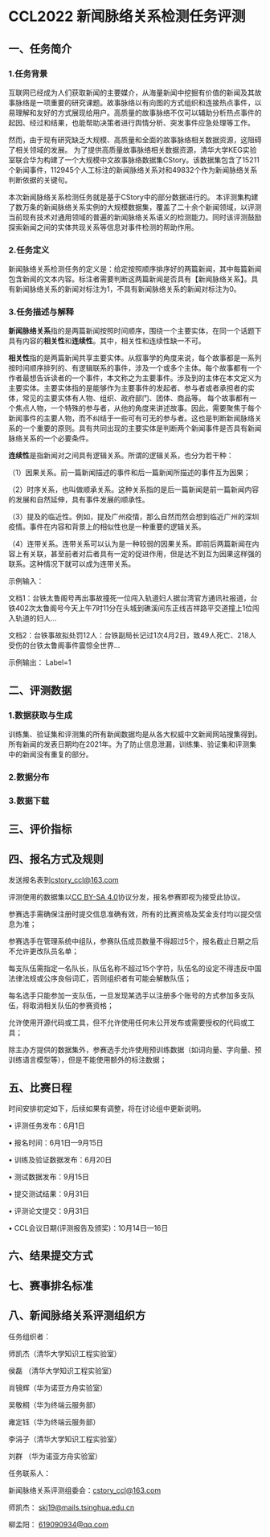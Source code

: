 # CCL2022 新闻脉络关系检测任务评测

## 一、任务简介

### 1.任务背景
互联网已经成为人们获取新闻的主要媒介，从海量新闻中挖掘有价值的新闻及其故事脉络是一项重要的研究课题。故事脉络以有向图的方式组织和连接热点事件，以易理解和友好的方式展现给用户。高质量的故事脉络不仅可以辅助分析热点事件的起因、经过和结果，也能帮助决策者进行舆情分析、突发事件应急处理等工作。

然而，由于现有研究缺乏大规模、高质量和全面的故事脉络相关数据资源，这阻碍了相关领域的发展。
为了提供高质量故事脉络相关数据资源，清华大学KEG实验室联合华为构建了一个大规模中文故事脉络数据集CStory。该数据集包含了15211个新闻事件，112945个人工标注的新闻脉络关系对和49832个作为新闻脉络关系判断依据的关键句。

本次新闻脉络关系检测任务就是基于CStory中的部分数据进行的。
本评测集构建了数万条的新闻脉络关系实例的大规模数据集，覆盖了二十余个新闻领域，以评测当前现有技术对通用领域的普遍的新闻脉络关系语义的检测能力。同时该评测鼓励探索新闻之间的实体共现关系等信息对事件检测的帮助作用。

### 2.任务定义

新闻脉络关系检测任务的定义是：给定按照顺序排序好的两篇新闻，其中每篇新闻包含新闻的文本内容。标注者需要判断这两篇新闻是否具有【新闻脉络关系】。具有新闻脉络关系的新闻对标注为1，不具有新闻脉络关系的新闻对标注为0。



### 3.任务描述与解释

**新闻脉络关系**指的是两篇新闻按照时间顺序，围绕一个主要实体，在同一个话题下具有内容的**相关性**和**连续性**。其中，相关性和连续性缺一不可。

**相关性**指的是两篇新闻共享主要实体。从叙事学的角度来说，每个故事都是一系列按时间顺序排列的、有逻辑联系的事件，涉及一个或多个主体。每个故事都有一个作者最想告诉读者的一个事件，本文称之为主要事件。涉及到的主体在本文定义为主要实体。主要实体指的是能够作为主要事件的发起者、参与者或者承担者的实体，常见的主要实体有人物、组织、政府部门、团体、商品等。
每个故事都有一个焦点人物，一个特殊的参与者，从他的角度来讲述故事。因此，需要聚焦于每个新闻事件的主要人物，而不纠结于一些可有可无的参与者。这也是判断新闻脉络关系的一个重要的原则。具有共同出现的主要实体是判断两个新闻事件是否具有新闻脉络关系的一个必要条件。

**连续性**是指新闻对之间具有逻辑关系。所谓的逻辑关系，也分为若干种：

（1）因果关系。前一篇新闻描述的事件和后一篇新闻所描述的事件互为因果；

（2）时序关系，也叫做顺承关系。这种关系指的是后一篇新闻是前一篇新闻内容的发展和自然延伸，具有事件发展的顺承性。

（3）提及的临近性。例如，提及广州疫情，那么自然而然会想到临近广州的深圳疫情。事件在内容和背景上的相似性也是一种重要的逻辑关系。

（4）连带关系。连带关系可以认为是一种较弱的因果关系。即前后两篇新闻在内容上有关联，甚至前者对后者具有一定的促进作用，但是达不到互为因果这样强的联系。这种情况下就可以成为连带关系。


示例输入：

文档1：台铁太鲁阁号再出事故撞死一位闯入轨道妇人据台湾官方通讯社报道，台铁402次太鲁阁号今天上午7时11分在头城到礁溪间东正线吉祥路平交道撞上1位闯入轨道的妇人…

文档2：台铁事故拟处罚12人：台铁副局长记过1次4月2日，致49人死亡、218人受伤的台铁太鲁阁事件震惊全世界…

示例输出：
Label=1





## 二、评测数据

### 1.数据获取与生成

训练集、验证集和评测集的所有新闻数据均是从各大权威中文新闻网站搜集得到。所有新闻的发表日期均在2021年。为了防止信息泄漏，训练集、验证集和评测集中的新闻没有重复的部分。

### 2.数据分布

### 3.数据下载


## 三、评价指标

## 四、报名方式及规则

发送报名表到[cstory_ccl@163.com](cstory_ccl@163.com)

评测使用的数据集以[CC BY-SA 4.0](https://creativecommons.org/licenses/by-sa/4.0/)协议分发，报名参赛即视为接受此协议。

参赛选手需确保注册时提交信息准确有效，所有的比赛资格及奖金支付均以提交信息为准；

参赛选手在管理系统中组队，参赛队伍成员数量不得超过5个，报名截止日期之后不允许更改队员名单；

每支队伍需指定一名队长，队伍名称不超过15个字符，队伍名的设定不得违反中国法律法规或公序良俗词汇，否则组织者有可能会解散队伍；

每名选手只能参加一支队伍，一旦发现某选手以注册多个账号的方式参加多支队伍，将取消相关队伍的参赛资格；

允许使用开源代码或工具，但不允许使用任何未公开发布或需要授权的代码或工具；

除主办方提供的数据集外，参赛选手允许使用预训练数据（如词向量、字向量、预训练语言模型等），但是不能使用额外的标注数据；



## 五、比赛日程

时间安排初定如下，后续如果有调整，将在讨论组中更新说明。

•	评测任务发布：6月1日

•	报名时间：6月1日—9月15日

•	训练及验证数据发布：6月20日

•	测试数据发布：9月15日

•	提交测试结果：9月31日

•	评测论文提交：9月31日

•	CCL会议日期(评测报告及颁奖)：10月14日—16日


## 六、结果提交方式

## 七、赛事排名标准

## 八、新闻脉络关系评测组织方

任务组织者：

师凯杰（清华大学知识工程实验室）

侯磊  （清华大学知识工程实验室）

肖镜辉（华为诺亚方舟实验室）

吴敬桐（华为终端云服务部）

雍定钰（华为终端云服务部）

李涓子（清华大学知识工程实验室）

刘群  （华为诺亚方舟实验室）

任务联系人：

新闻脉络关系评测组委会：cstory_ccl@163.com 

师凯杰：             skj19@mails.tsinghua.edu.cn

柳孟阳：             619090934@qq.com




